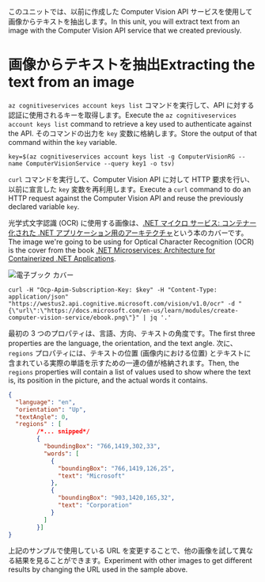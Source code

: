 <span data-ttu-id="14186-101">このユニットでは、以前に作成した Computer Vision API サービスを使用して画像からテキストを抽出します。</span><span class="sxs-lookup"><span data-stu-id="14186-101">In this unit, you will extract text from an image with the Computer Vision API service that we created previously.</span></span>

# <a name="extracting-the-text-from-an-image"></a><span data-ttu-id="14186-102">画像からテキストを抽出</span><span class="sxs-lookup"><span data-stu-id="14186-102">Extracting the text from an image</span></span>

<span data-ttu-id="14186-103">`az cognitiveservices account keys list` コマンドを実行して、API に対する認証に使用されるキーを取得します。</span><span class="sxs-lookup"><span data-stu-id="14186-103">Execute the `az cognitiveservices account keys list` command to retrieve a key used to authenticate against the API.</span></span> <span data-ttu-id="14186-104">そのコマンドの出力を `key` 変数に格納します。</span><span class="sxs-lookup"><span data-stu-id="14186-104">Store the output of that command within the `key` variable.</span></span>

```azurecli
key=$(az cognitiveservices account keys list -g ComputerVisionRG --name ComputerVisionService --query key1 -o tsv)
```

<span data-ttu-id="14186-105">`curl` コマンドを実行して、Computer Vision API に対して HTTP 要求を行い、以前に宣言した `key` 変数を再利用します。</span><span class="sxs-lookup"><span data-stu-id="14186-105">Execute a `curl` command to do an HTTP request against the Computer Vision API and reuse the previously declared variable `key`.</span></span>

<span data-ttu-id="14186-106">光学式文字認識 (OCR) に使用する画像は、[.NET マイクロ サービス: コンテナー化された .NET アプリケーション用のアーキテクチャ](/dotnet/standard/microservices-architecture/)という本のカバーです。</span><span class="sxs-lookup"><span data-stu-id="14186-106">The image we're going to be using for Optical Character Recognition (OCR) is the cover from the book [.NET Microservices: Architecture for Containerized .NET Applications](/dotnet/standard/microservices-architecture/).</span></span>

![電子ブック カバー](../images/ebook.png)

```azurecli
curl -H "Ocp-Apim-Subscription-Key: $key" -H "Content-Type: application/json" "https://westus2.api.cognitive.microsoft.com/vision/v1.0/ocr" -d "{\"url\":\"https://docs.microsoft.com/en-us/learn/modules/create-computer-vision-service/ebook.png\"}" | jq '.'
```

<span data-ttu-id="14186-108">最初の 3 つのプロパティは、言語、方向、テキストの角度です。</span><span class="sxs-lookup"><span data-stu-id="14186-108">The first three properties are the language, the orientation, and the text angle.</span></span> <span data-ttu-id="14186-109">次に、`regions` プロパティには、テキストの位置 (画像内における位置) とテキストに含まれている実際の単語を示すための一連の値が格納されます。</span><span class="sxs-lookup"><span data-stu-id="14186-109">Then, the `regions` properties will contain a list of values used to show where the text is, its position in the picture, and the actual words it contains.</span></span>

```json
{
  "language": "en",
  "orientation": "Up",
  "textAngle": 0,
  "regions" : [
        /*... snipped*/
        {
          "boundingBox": "766,1419,302,33",
          "words": [
            {
              "boundingBox": "766,1419,126,25",
              "text": "Microsoft"
            },
            {
              "boundingBox": "903,1420,165,32",
              "text": "Corporation"
            }
          ]
        }]
}
```

<span data-ttu-id="14186-110">上記のサンプルで使用している URL を変更することで、他の画像を試して異なる結果を見ることができます。</span><span class="sxs-lookup"><span data-stu-id="14186-110">Experiment with other images to get different results by changing the URL used in the sample above.</span></span>
